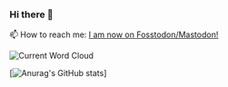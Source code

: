 ### Hi there 👋

📫 How to reach me: <a rel="me" href="https://fosstodon.org/@talktech">I am now on Fosstodon/Mastodon!</a>

<!--
**vwillcox/vwillcox** is a ✨ _special_ ✨ repository because its `README.md` (this file) appears on your GitHub profile.

Here are some ideas to get you started:

- 🔭 I’m currently working on ...
- 🌱 I’m currently learning ...
- 👯 I’m looking to collaborate on ...
- 🤔 I’m looking for help with ...
- 💬 Ask me about ...
- 📫 How to reach me: ...
- 😄 Pronouns: ...
- ⚡ Fun fact: ...
-->

![Current Word Cloud](https://talktech.info/wp-content/uploads/2023/04/talktech.png)

[![Anurag's GitHub stats](https://github-readme-stats.vercel.app/api?username=vwillcox&show_icons=true&theme=dark)]
